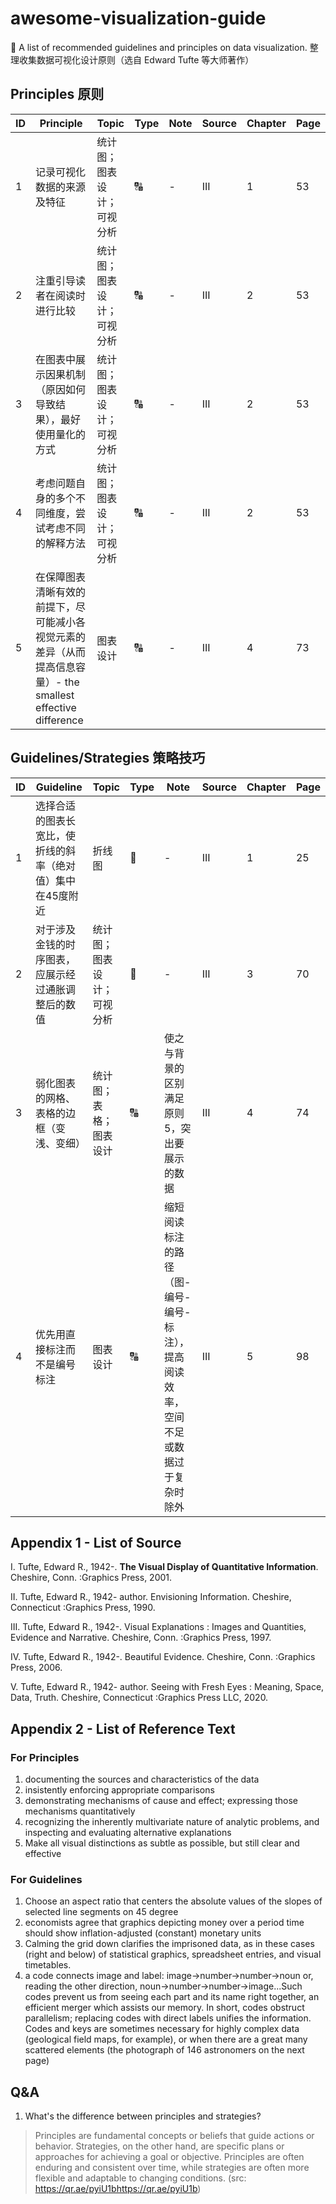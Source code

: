 # awesome-visualization-guide
🧾 A list of recommended guidelines and principles on data visualization. 整理收集数据可视化设计原则（选自 Edward Tufte 等大师著作）

## Principles 原则
| ID | Principle | Topic | Type | Note | Source | Chapter | Page |
|--|--|--|--|--|--|--|--|
|1| 记录可视化数据的来源及特征  | 统计图；图表设计；可视分析 | 🔠 | - | III | 1 | 53 |
|2| 注重引导读者在阅读时进行比较  | 统计图；图表设计；可视分析 | 🔠 | - | III | 2 | 53 |
|3| 在图表中展示因果机制（原因如何导致结果），最好使用量化的方式  | 统计图；图表设计；可视分析 | 🔠 | - | III | 2 | 53 |
|4| 考虑问题自身的多个不同维度，尝试考虑不同的解释方法  | 统计图；图表设计；可视分析 | 🔠 | - | III | 2 | 53 |
|5| 在保障图表清晰有效的前提下，尽可能减小各视觉元素的差异（从而提高信息容量）- the smallest effective difference  | 图表设计 | 🔠 | - | III | 4 | 73 |



## Guidelines/Strategies 策略技巧
| ID | Guideline | Topic | Type | Note | Source | Chapter | Page |
|--|--|--|--|--|--|--|--|
|1| 选择合适的图表长宽比，使折线的斜率（绝对值）集中在45度附近  | 折线图 | 🔢 | - | III | 1 | 25 |
|2| 对于涉及金钱的时序图表，应展示经过通胀调整后的数值  | 统计图；图表设计；可视分析 | 🔢 | - | III | 3 | 70 |
|3| 弱化图表的网格、表格的边框（变浅、变细） | 统计图；表格；图表设计 | 🔠 | 使之与背景的区别满足原则5，突出要展示的数据 | III | 4 | 74 |
|4| 优先用直接标注而不是编号标注 | 图表设计 | 🔠 | 缩短阅读标注的路径（图-编号-编号-标注），提高阅读效率，空间不足或数据过于复杂时除外 | III | 5 | 98 |


## Appendix 1 - List of Source
I. Tufte, Edward R., 1942-. **The Visual Display of Quantitative Information**. Cheshire, Conn. :Graphics Press, 2001.

II. Tufte, Edward R., 1942- author. Envisioning Information. Cheshire, Connecticut :Graphics Press, 1990.

III. Tufte, Edward R., 1942-. Visual Explanations : Images and Quantities, Evidence and Narrative. Cheshire, Conn. :Graphics Press, 1997.

IV. Tufte, Edward R., 1942-. Beautiful Evidence. Cheshire, Conn. :Graphics Press, 2006.

V. Tufte, Edward R., 1942- author. Seeing with Fresh Eyes : Meaning, Space, Data, Truth. Cheshire, Connecticut :Graphics Press LLC, 2020.

## Appendix 2 - List of Reference Text

### For Principles

1. documenting the sources and characteristics of the data
2. insistently enforcing appropriate comparisons
3. demonstrating mechanisms of cause and effect; expressing those mechanisms quantitatively
4. recognizing the inherently multivariate nature of analytic problems, and inspecting and evaluating alternative explanations
5. Make all visual distinctions as subtle as possible, but still clear and effective
   
### For Guidelines

1. Choose an aspect ratio that centers the absolute values of the slopes of selected line segments on 45 degree
2. economists agree that graphics depicting money over a period time should show inflation-adjusted (constant) monetary units
3. Calming the grid down clarifies the imprisoned data, as in these cases (right and below) of statistical graphics, spreadsheet entries, and visual timetables.
4. a code connects image and label: image->number->number->noun or, reading the other direction, noun->number->number->image...Such codes prevent us from seeing each part and its name right together, an efficient merger which assists our memory. In short, codes obstruct parallelism; replacing codes with direct labels unifies the information. Codes and keys are sometimes necessary for highly complex data (geological field maps, for example), or when there are a great many scattered elements (the photograph of 146 astronomers on the next page)


## Q&A

1. What's the difference between principles and strategies?
> Principles are fundamental concepts or beliefs that guide actions or behavior. Strategies, on the other hand, are specific plans or approaches for achieving a goal or objective. Principles are often enduring and consistent over time, while strategies are often more flexible and adaptable to changing conditions. (src: https://qr.ae/pyiU1bhttps://qr.ae/pyiU1b)

